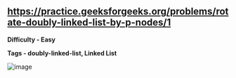 ## https://practice.geeksforgeeks.org/problems/rotate-doubly-linked-list-by-p-nodes/1

**Difficulty - Easy**

**Tags - doubly-linked-list, Linked List**

![image](https://user-images.githubusercontent.com/84087089/182595422-0e928a85-22b7-4592-8bdf-d63ed06cf81f.png)
